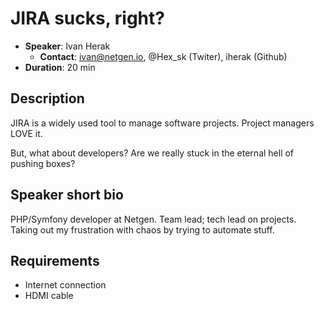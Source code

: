 # JIRA sucks, right?

- __Speaker__: Ivan Herak
  - __Contact__: ivan@netgen.io, @Hex_sk (Twiter), iherak (Github)
- __Duration__: 20 min

## Description

JIRA is a widely used tool to manage software projects. Project managers LOVE it. 

But, what about developers? Are we really stuck in the eternal hell of pushing boxes? 


## Speaker short bio

PHP/Symfony developer at Netgen. Team lead; tech lead on projects. Taking out my frustration with chaos by trying to automate stuff.

## Requirements
- Internet connection
- HDMI cable
